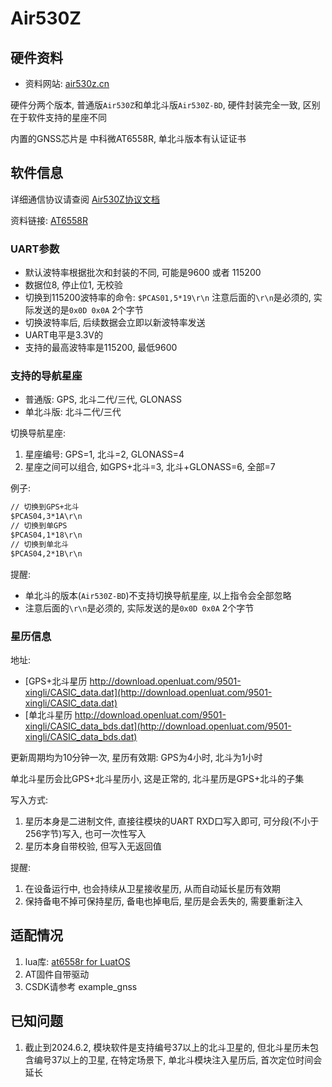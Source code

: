 # Air530Z

## 硬件资料

* 资料网站: [air530z.cn](https://air530z.cn)

硬件分两个版本, 普通版`Air530Z`和单北斗版`Air530Z-BD`, 硬件封装完全一致, 区别在于软件支持的星座不同

内置的GNSS芯片是 中科微AT6558R, 单北斗版本有认证证书

## 软件信息

详细通信协议请查阅 [Air530Z协议文档](https://cdn.openluat-luatcommunity.openluat.com/attachment/20210301115201307_CASIC%E5%A4%9A%E6%A8%A1%E5%8D%AB%E6%98%9F%E5%AF%BC%E8%88%AA%E6%8E%A5%E6%94%B6%E6%9C%BA%E5%8D%8F%E8%AE%AE%E8%A7%84%E8%8C%83-20210301.pdf)

资料链接: [AT6558R](https://www.icofchina.com/xiazai/)

### UART参数

* 默认波特率根据批次和封装的不同, 可能是9600 或者 115200
* 数据位8, 停止位1, 无校验
* 切换到115200波特率的命令: `$PCAS01,5*19\r\n` 注意后面的`\r\n`是必须的, 实际发送的是`0x0D 0x0A` 2个字节
* 切换波特率后, 后续数据会立即以新波特率发送
* UART电平是3.3V的
* 支持的最高波特率是115200, 最低9600

### 支持的导航星座

* 普通版: GPS, 北斗二代/三代, GLONASS
* 单北斗版: 北斗二代/三代

切换导航星座:

1. 星座编号: GPS=1, 北斗=2, GLONASS=4
2. 星座之间可以组合, 如GPS+北斗=3, 北斗+GLONASS=6, 全部=7

例子:

```txt
// 切换到GPS+北斗
$PCAS04,3*1A\r\n
// 切换到单GPS
$PCAS04,1*18\r\n
// 切换到单北斗
$PCAS04,2*1B\r\n
```

提醒:

* 单北斗的版本(`Air530Z-BD`)不支持切换导航星座, 以上指令会全部忽略
* 注意后面的`\r\n`是必须的, 实际发送的是`0x0D 0x0A` 2个字节

### 星历信息

地址:

* [GPS+北斗星历 http://download.openluat.com/9501-xingli/CASIC_data.dat](http://download.openluat.com/9501-xingli/CASIC_data.dat)
* [单北斗星历 http://download.openluat.com/9501-xingli/CASIC_data_bds.dat](http://download.openluat.com/9501-xingli/CASIC_data_bds.dat)

更新周期均为10分钟一次, 星历有效期: GPS为4小时, 北斗为1小时

单北斗星历会比GPS+北斗星历小, 这是正常的, 北斗星历是GPS+北斗的子集

写入方式:

1. 星历本身是二进制文件, 直接往模块的UART RXD口写入即可, 可分段(不小于256字节)写入, 也可一次性写入
2. 星历本身自带校验, 但写入无返回值

提醒:

1. 在设备运行中, 也会持续从卫星接收星历, 从而自动延长星历有效期
2. 保持备电不掉可保持星历, 备电也掉电后, 星历是会丢失的, 需要重新注入

## 适配情况

1. lua库: [at6558r for LuatOS](https://github.com/wendal/luatos-lib-at6558r)
2. AT固件自带驱动
3. CSDK请参考 example_gnss

## 已知问题

1. 截止到2024.6.2, 模块软件是支持编号37以上的北斗卫星的, 但北斗星历未包含编号37以上的卫星, 在特定场景下, 单北斗模块注入星历后, 首次定位时间会延长
